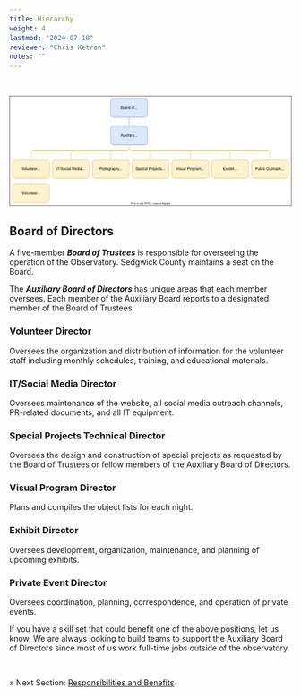 ```yaml
---
title: Hierarchy
weight: 4
lastmod: "2024-07-18"
reviewer: "Chris Ketron"
notes: ""
---
```


<br/>

   ![hierarchy](./lapo-org-chart.drawio.svg)

## Board of Directors

A five-member ***Board of Trustees*** is responsible for overseeing the operation of the Observatory. Sedgwick County maintains a seat on the Board. 

The ***Auxiliary Board of Directors*** has unique areas that each member oversees. Each member of the Auxiliary Board reports to a designated member of the Board of Trustees. 

### Volunteer Director

Oversees the organization and distribution of information for the volunteer staff including monthly schedules, training, and educational materials.

### IT/Social Media Director 

Oversees maintenance of the website, all social media outreach channels, PR-related documents, and all IT equipment. 

### Special Projects Technical Director 

Oversees the design and construction of special projects as requested by the Board of Trustees or fellow members of the Auxiliary Board of Directors. 

### Visual Program Director 

Plans and compiles the object lists for each night. 

### Exhibit Director

Oversees development, organization, maintenance, and planning of upcoming exhibits. 

### Private Event Director

Oversees coordination, planning, correspondence, and operation of private events. 

If you have a skill set that could benefit one of the above positions, let us know. We are always looking to build teams to support the Auxiliary Board of Directors since most of us work full-time jobs outside of the observatory.

<br/>

&raquo; Next Section: [Responsibilities and Benefits](/volunteer-handbook/handbook/responsibilities/)